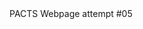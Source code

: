 
<html>
  <head>
    <meta charset="utf-8">
    <title> P.A.C.T.S. </title>
  </head>
  <script> 
      "<h1>" textSize(45);
      text("hello", 100, 100); 
      "</h1>"
    </script>
  <body>
    PACTS Webpage attempt #05
    
    
    
  </body>
  </html>
  
  
    

